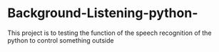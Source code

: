 # Background-Listening-python-
This project is to testing the function of the speech recognition of the python to control something outside 
